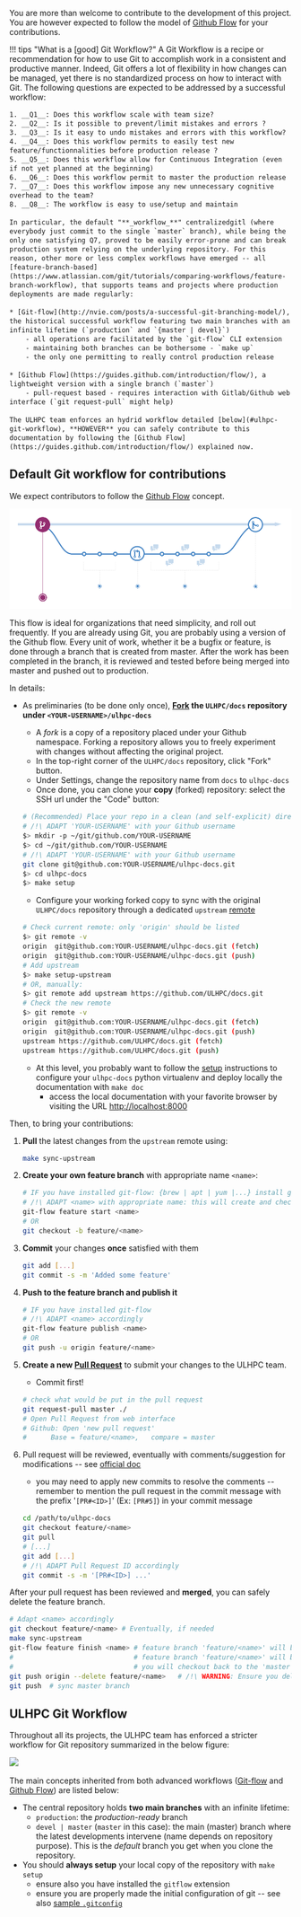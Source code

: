 
You are more than welcome to contribute to the development of this project.
You are however expected to follow the model of [Github Flow](https://guides.github.com/introduction/flow/) for your contributions.

!!! tips "What is a [good] Git Workflow?"
    A Git Workflow is a recipe or recommendation for how to use Git to accomplish work in a consistent and productive manner. Indeed, Git offers a lot of flexibility in how changes can be managed, yet there is no standardized process on how to interact with Git. The following questions are expected to be addressed by a successful workflow:

    1. __Q1__: Does this workflow scale with team size?
    2. __Q2__: Is it possible to prevent/limit mistakes and errors ?
    3. __Q3__: Is it easy to undo mistakes and errors with this workflow?
    4. __Q4__: Does this workflow permits to easily test new feature/functionnalities before production release ?
    5. __Q5__: Does this workflow allow for Continuous Integration (even if not yet planned at the beginning)
    6. __Q6__: Does this workflow permit to master the production release
    7. __Q7__: Does this workflow impose any new unnecessary cognitive overhead to the team?
    8. __Q8__: The workflow is easy to use/setup and maintain

    In particular, the default "**_workflow_**" centralizedgitl (where everybody just commit to the single `master` branch), while being the only one satisfying Q7, proved to be easily error-prone and can break production system relying on the underlying repository. For this reason, other more or less complex workflows have emerged -- all [feature-branch-based](https://www.atlassian.com/git/tutorials/comparing-workflows/feature-branch-workflow), that supports teams and projects where production deployments are made regularly:

    * [Git-flow](http://nvie.com/posts/a-successful-git-branching-model/), the historical successful workflow featuring two main branches with an infinite lifetime (`production` and `{master | devel}`)
        - all operations are facilitated by the `git-flow` CLI extension
        - maintaining both branches can be bothersome - `make up`
        - the only one permitting to really control production release

    * [Github Flow](https://guides.github.com/introduction/flow/), a lightweight version with a single branch (`master`)
        - pull-request based - requires interaction with Gitlab/Github web interface (`git request-pull` might help)

    The ULHPC team enforces an hydrid workflow detailed [below](#ulhpc-git-workflow), **HOWEVER** you can safely contribute to this documentation by following the [Github Flow](https://guides.github.com/introduction/flow/) explained now.

## Default Git workflow for contributions

We expect contributors to follow the [Github Flow](https://guides.github.com/introduction/flow/) concept.

![](images/github_flow.png)

This flow is ideal for organizations that need simplicity, and roll out frequently. If you are already using Git, you are probably using a version of the Github flow. Every unit of work, whether it be a bugfix or feature, is done through a branch that is created from master. After the work has been completed in the branch, it is reviewed and tested before being merged into master and pushed out to production.

In details:

* As preliminaries (to be done only once),  __[Fork](https://docs.github.com/en/free-pro-team@latest/github/getting-started-with-github/fork-a-repo) the `ULHPC/docs` repository under `<YOUR-USERNAME>/ulhpc-docs`__
    - A _fork_ is a copy of a repository placed under your Github namespace. Forking a repository allows you to freely experiment with changes without affecting the original project.
    - In the top-right corner of the  `ULHPC/docs` repository, click "Fork" button.
    - Under Settings, change the repository name from `docs` to `ulhpc-docs`
    - Once done, you can clone your __copy__ (forked) repository: select the SSH url under the "Code" button:
    ```bash
    # (Recommended) Place your repo in a clean (and self-explicit) directory layout
    # /!\ ADAPT 'YOUR-USERNAME' with your Github username
    $> mkdir -p ~/git/github.com/YOUR-USERNAME
    $> cd ~/git/github.com/YOUR-USERNAME
    # /!\ ADAPT 'YOUR-USERNAME' with your Github username
    git clone git@github.com:YOUR-USERNAME/ulhpc-docs.git
    $> cd ulhpc-docs
    $> make setup
    ```
    - Configure your working forked copy to sync with the original `ULHPC/docs` repository through a dedicated `upstream` [remote](https://git-scm.com/docs/git-remote)
    ```bash
    # Check current remote: only 'origin' should be listed
    $> git remote -v
    origin  git@github.com:YOUR-USERNAME/ulhpc-docs.git (fetch)
    origin  git@github.com:YOUR-USERNAME/ulhpc-docs.git (push)
    # Add upstream
    $> make setup-upstream
    # OR, manually:
    $> git remote add upstream https://github.com/ULHPC/docs.git
    # Check the new remote
    $> git remote -v
    origin  git@github.com:YOUR-USERNAME/ulhpc-docs.git (fetch)
    origin  git@github.com:YOUR-USERNAME/ulhpc-docs.git (push)
    upstream https://github.com/ULHPC/docs.git (fetch)
    upstream https://github.com/ULHPC/docs.git (push)
    ```

    - At this level, you probably want to follow the [setup](../setup.md) instructions to configure your `ulhpc-docs` python virtualenv and deploy locally the documentation with `make doc`
        * access the local documentation with your favorite browser by visiting the URL <http://localhost:8000>

Then, to bring your contributions:

1. __Pull__ the latest changes from the `upstream` remote using:
   ```bash
   make sync-upstream
   ```
2. __Create your own feature branch__ with appropriate name `<name>`:
   ```bash
   # IF you have installed git-flow: {brew | apt | yum |...} install gitflow git-flow
   # /!\ ADAPT <name> with appropriate name: this will create and checkout to branch feature/<name>
   git-flow feature start <name>
   # OR
   git checkout -b feature/<name>
   ```
3. __Commit__ your changes **once** satisfied with them
   ```bash
   git add [...]
   git commit -s -m 'Added some feature'
   ```
4. __Push to the feature branch and publish it__
   ```bash
   # IF you have installed git-flow
   # /!\ ADAPT <name> accordingly
   git-flow feature publish <name>
   # OR
   git push -u origin feature/<name>
   ```
5. __Create a new [Pull Request](https://docs.github.com/en/free-pro-team@latest/github/collaborating-with-issues-and-pull-requests/creating-a-pull-request)__ to submit your changes to the ULHPC team.
   - Commit first!
   ```bash
   # check what would be put in the pull request
   git request-pull master ./
   # Open Pull Request from web interface
   # Github: Open 'new pull request'
   #      Base = feature/<name>,   compare = master
   ```

6. Pull request will be reviewed, eventually with comments/suggestion for modifications -- see [official doc](https://docs.github.com/en/free-pro-team@latest/github/collaborating-with-issues-and-pull-requests/incorporating-feedback-in-your-pull-request)
   - you may need to apply new commits to resolve the comments -- remember to mention the pull request in the commit message with the prefix  '`[PR#<ID>]`' (Ex: `[PR#5]`) in your commit message
   ```bash
   cd /path/to/ulhpc-docs
   git checkout feature/<name>
   git pull
   # [...]
   git add [...]
   # /!\ ADAPT Pull Request ID accordingly
   git commit -s -m '[PR#<ID>] ...'
   ```

After your pull request has been reviewed and __merged__, you can safely delete the feature branch.

```bash
# Adapt <name> accordingly
git checkout feature/<name> # Eventually, if needed
make sync-upstream
git-flow feature finish <name> # feature branch 'feature/<name>' will be merged into 'devel'
#                              # feature branch 'feature/<name>' will be locally deleted
#                              # you will checkout back to the 'master' branch
git push origin --delete feature/<name>   # /!\ WARNING: Ensure you delete the CORRECT remote branch
git push  # sync master branch
```

## ULHPC Git Workflow

Throughout all its projects, the ULHPC team has enforced a stricter workflow for Git repository summarized in the below figure:

![](gitflow.png)

The main concepts inherited from both advanced workflows ([Git-flow](http://nvie.com/posts/a-successful-git-branching-model/) and [Github Flow](https://guides.github.com/introduction/flow/)) are listed below:

* The central repository holds **two main branches** with an infinite lifetime:
    - `production`: the *production-ready* branch
    - `devel | master` (`master` in this case): the main (master) branch where the latest developments intervene (name depends on repository purpose). This is the *default* branch you get when you clone the repository.
* You should **always setup** your local copy of the repository with `make setup`
    - ensure also you have installed the `gitflow` extension
    - ensure you are properly made the initial configuration of git -- see also [sample `.gitconfig`](https://github.com/Falkor/dotfiles/blob/master/git/.gitconfig)
